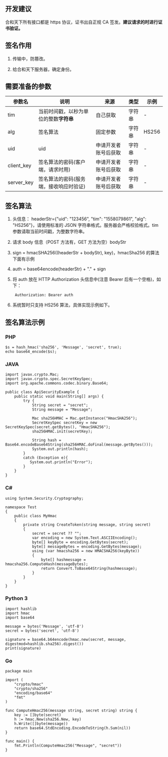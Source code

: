 ## 开发建议

合和天下所有接口都是 https 协议，证书出自正规 CA 签发。**建议请求的时进行证书验证。**
   
## 签名作用

1. 传输中，防篡改。
   
2. 给合和天下服务器，确定身份。

## 需要准备的参数

| 参数名     | 说明                                   | 来源                 | 类型   | 示例        |
| ---------- | -------------------------------------- | -------------------- | ------ | ----------- |
| tim        | 当前时间戳，以秒为单位的整数**字符串** | 自己获取             | 字符串 | - |
| alg        | 签名算法                               | 固定参数             | 字符串 | HS256       |
| uid        | uid                                    | 申请开发者账号后获取 | 字符串 | -           |
| client_key | 签名算法的密码(客户端，请求时用)       | 申请开发者账号后获取 | 字符串 | -           |
| server_key | 签名算法的密码(服务端，接收响应时验证) | 申请开发者账号后获取 | 字符串 | -           |

## 签名算法

1. 头信息： headerStr={"uid": "123456", "tim": "1558079861", "alg": "HS256"}，请使用标准的 JSON 字符串格式。服务器会严格校验格式。tim 参数请取当前时间戳，为整数字符串。

2. 请求 body 信息（POST 方法有，GET 方法为空）bodyStr 

3. sign = hmacSHA256((headerStr + bodyStr), key)，hmacSha256 的算法下面有示例

4. auth = base64encode(headerStr) + "." + sign
 
5. 将 auth 放在 HTTP Authorization 头信息中(注意 Bearer 后有一个空格)，如下：
   
        Authorization: Bearer auth

6. 系统暂时只支持 HS256 算法，具体实现示例如下。

## 签名算法示例

### PHP

    $s = hash_hmac('sha256', 'Message', 'secret', true);
    echo base64_encode($s);

### JAVA

    import javax.crypto.Mac;
    import javax.crypto.spec.SecretKeySpec;
    import org.apache.commons.codec.binary.Base64;

    public class ApiSecurityExample {
        public static void main(String[] args) {
            try {
                String secret = "secret";
                String message = "Message";

                Mac sha256HMAC = Mac.getInstance("HmacSHA256");
                SecretKeySpec secretKey = new SecretKeySpec(secret.getBytes(), "HmacSHA256");
                sha256HMAC.init(secretKey);

                String hash = Base64.encodeBase64String(sha256HMAC.doFinal(message.getBytes()));
                System.out.println(hash);
            }
            catch (Exception e){
               System.out.println("Error");
            }
        }
    }

### C# #

    using System.Security.Cryptography;

    namespace Test
    {
        public class MyHmac
        {
            private string CreateToken(string message, string secret)
            {
                secret = secret ?? "";
                var encoding = new System.Text.ASCIIEncoding();
                byte[] keyByte = encoding.GetBytes(secret);
                byte[] messageBytes = encoding.GetBytes(message);
                using (var hmacsha256 = new HMACSHA256(keyByte))
                {
                    byte[] hashmessage = hmacsha256.ComputeHash(messageBytes);
                    return Convert.ToBase64String(hashmessage);
                }
            }
        }
    }

### Python 3

    import hashlib
    import hmac
    import base64

    message = bytes('Message', 'utf-8')
    secret = bytes('secret', 'utf-8')

    signature = base64.b64encode(hmac.new(secret, message, digestmod=hashlib.sha256).digest())
    print(signature)

### Go 

    package main

    import (
        "crypto/hmac"
        "crypto/sha256"
        "encoding/base64"
        "fmt"
    )

    func ComputeHmac256(message string, secret string) string {
        key := []byte(secret)
        h := hmac.New(sha256.New, key)
        h.Write([]byte(message))
        return base64.StdEncoding.EncodeToString(h.Sum(nil))
    }

    func main() {
        fmt.Println(ComputeHmac256("Message", "secret"))
    }